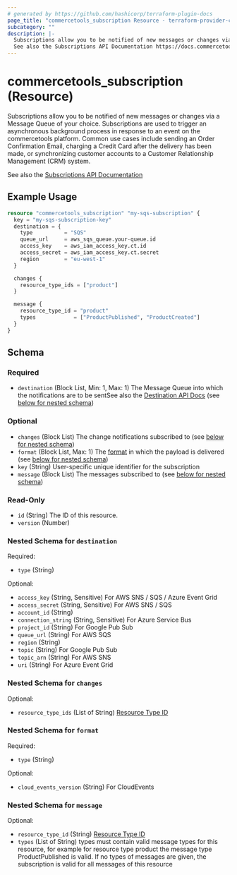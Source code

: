 ```yaml
---
# generated by https://github.com/hashicorp/terraform-plugin-docs
page_title: "commercetools_subscription Resource - terraform-provider-commercetools"
subcategory: ""
description: |-
  Subscriptions allow you to be notified of new messages or changes via a Message Queue of your choice. Subscriptions are used to trigger an asynchronous background process in response to an event on the commercetools platform. Common use cases include sending an Order Confirmation Email, charging a Credit Card after the delivery has been made, or synchronizing customer accounts to a Customer Relationship Management (CRM) system.
  See also the Subscriptions API Documentation https://docs.commercetools.com/api/projects/subscriptions
---
```


# commercetools_subscription (Resource)

Subscriptions allow you to be notified of new messages or changes via a Message Queue of your choice. Subscriptions are used to trigger an asynchronous background process in response to an event on the commercetools platform. Common use cases include sending an Order Confirmation Email, charging a Credit Card after the delivery has been made, or synchronizing customer accounts to a Customer Relationship Management (CRM) system.

See also the [Subscriptions API Documentation](https://docs.commercetools.com/api/projects/subscriptions)

## Example Usage

```terraform
resource "commercetools_subscription" "my-sqs-subscription" {
  key = "my-sqs-subscription-key"
  destination = {
    type          = "SQS"
    queue_url     = aws_sqs_queue.your-queue.id
    access_key    = aws_iam_access_key.ct.id
    access_secret = aws_iam_access_key.ct.secret
    region        = "eu-west-1"
  }

  changes {
    resource_type_ids = ["product"]
  }

  message {
    resource_type_id = "product"
    types            = ["ProductPublished", "ProductCreated"]
  }
}
```

<!-- schema generated by tfplugindocs -->
## Schema

### Required

- `destination` (Block List, Min: 1, Max: 1) The Message Queue into which the notifications are to be sentSee also the [Destination API Docs](https://docs.commercetools.com/api/projects/subscriptions#destination) (see [below for nested schema](#nestedblock--destination))

### Optional

- `changes` (Block List) The change notifications subscribed to (see [below for nested schema](#nestedblock--changes))
- `format` (Block List, Max: 1) The [format](https://docs.commercetools.com/api/projects/subscriptions#format) in which the payload is delivered (see [below for nested schema](#nestedblock--format))
- `key` (String) User-specific unique identifier for the subscription
- `message` (Block List) The messages subscribed to (see [below for nested schema](#nestedblock--message))

### Read-Only

- `id` (String) The ID of this resource.
- `version` (Number)

<a id="nestedblock--destination"></a>
### Nested Schema for `destination`

Required:

- `type` (String)

Optional:

- `access_key` (String, Sensitive) For AWS SNS / SQS / Azure Event Grid
- `access_secret` (String, Sensitive) For AWS SNS / SQS
- `account_id` (String)
- `connection_string` (String, Sensitive) For Azure Service Bus
- `project_id` (String) For Google Pub Sub
- `queue_url` (String) For AWS SQS
- `region` (String)
- `topic` (String) For Google Pub Sub
- `topic_arn` (String) For AWS SNS
- `uri` (String) For Azure Event Grid


<a id="nestedblock--changes"></a>
### Nested Schema for `changes`

Optional:

- `resource_type_ids` (List of String) [Resource Type ID](https://docs.commercetools.com/api/projects/subscriptions#changesubscription)


<a id="nestedblock--format"></a>
### Nested Schema for `format`

Required:

- `type` (String)

Optional:

- `cloud_events_version` (String) For CloudEvents


<a id="nestedblock--message"></a>
### Nested Schema for `message`

Optional:

- `resource_type_id` (String) [Resource Type ID](https://docs.commercetools.com/api/projects/subscriptions#changesubscription)
- `types` (List of String) types must contain valid message types for this resource, for example for resource type product the message type ProductPublished is valid. If no types of messages are given, the subscription is valid for all messages of this resource


